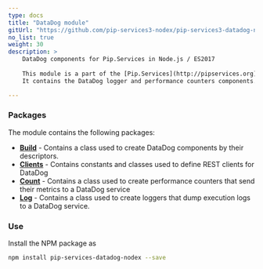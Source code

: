 ```yaml
---
type: docs
title: "DataDog module"
gitUrl: "https://github.com/pip-services3-nodex/pip-services3-datadog-nodex"
no_list: true
weight: 30
description: > 
    DataDog components for Pip.Services in Node.js / ES2017
   
    This module is a part of the [Pip.Services](http://pipservices.org) polyglot microservices toolkit.
    It contains the DataDog logger and performance counters components.

---
```



### Packages

The module contains the following packages:

- [**Build**](build) - Contains a class used to create DataDog components by their descriptors.
- [**Clients**](clients) - Contains constants and classes used to define REST clients for DataDog
- [**Count**](count) - Contains a class used to create performance counters that send their metrics to a DataDog service
- [**Log**](log) - Contains a class used to create loggers that dump execution logs to a DataDog service.


### Use

Install the NPM package as
```bash
npm install pip-services-datadog-nodex --save
```

